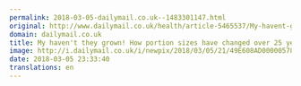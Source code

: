 ```yaml
---
permalink: 2018-03-05-dailymail.co.uk--1483301147.html
original: http://www.dailymail.co.uk/health/article-5465537/My-havent-grown-portion-sizes-changed-25-years.html?ITO=1490&ns_mchannel=rss&ns_campaign=1490
domain: dailymail.co.uk
title: My haven't they grown! How portion sizes have changed over 25 years
image: http://i.dailymail.co.uk/i/newpix/2018/03/05/21/49E608AD00000578-0-image-a-26_1520286902867.jpg
date: 2018-03-05 23:33:40
translations: en
---
```


